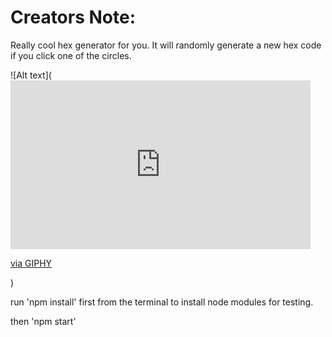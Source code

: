 # Creators Note:

Really cool hex generator for you. It will randomly generate a new hex code if you click one of the circles.

![Alt text](<iframe src="https://giphy.com/embed/lRfXiZP3koiVvIC4Pu" width="480" height="270" frameBorder="0" class="giphy-embed" allowFullScreen></iframe><p><a href="https://giphy.com/gifs/lRfXiZP3koiVvIC4Pu">via GIPHY</a></p>)


run 'npm install' first from the terminal to install node modules for testing.

then 'npm start'